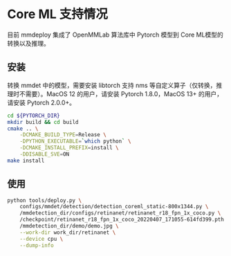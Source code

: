# Core ML 支持情况

目前 mmdeploy 集成了 OpenMMLab 算法库中 Pytorch 模型到 Core ML模型的转换以及推理。

## 安装

转换 mmdet 中的模型，需要安装 libtorch 支持 nms 等自定义算子（仅转换，推理时不需要）。MacOS 12 的用户，请安装 Pytorch 1.8.0，MacOS 13+ 的用户，请安装 Pytorch 2.0.0+。

```bash
cd ${PYTORCH_DIR}
mkdir build && cd build
cmake .. \
    -DCMAKE_BUILD_TYPE=Release \
    -DPYTHON_EXECUTABLE=`which python` \
    -DCMAKE_INSTALL_PREFIX=install \
    -DDISABLE_SVE=ON
make install
```

## 使用

```bash
python tools/deploy.py \
    configs/mmdet/detection/detection_coreml_static-800x1344.py \
    /mmdetection_dir/configs/retinanet/retinanet_r18_fpn_1x_coco.py \
    /checkpoint/retinanet_r18_fpn_1x_coco_20220407_171055-614fd399.pth \
    /mmdetection_dir/demo/demo.jpg \
    --work-dir work_dir/retinanet \
    --device cpu \
    --dump-info
```

